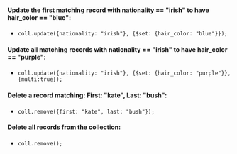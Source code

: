 #### Update the first matching record with nationality == "irish" to have hair_color == "blue":
- `coll.update({nationality: "irish"}, {$set: {hair_color: "blue"}});`


#### Update all matching records with nationality == "irish" to have hair_color == "purple":
- `coll.update({nationality: "irish"}, {$set: {hair_color: "purple"}},{multi:true});`


#### Delete a record matching: First: "kate", Last: "bush":
- `coll.remove({first: "kate", last: "bush"});`


#### Delete all records from the collection:
- `coll.remove();`
